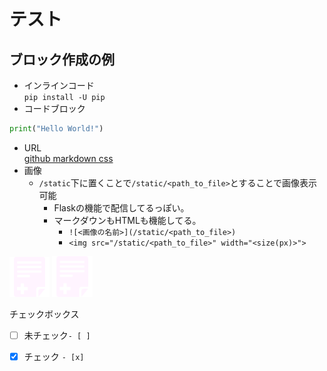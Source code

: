 # テスト
## ブロック作成の例
- インラインコード  
 `pip install -U pip`
- コードブロック
```python
print("Hello World!")
```
- URL  
[github markdown css](https://github.com/sindresorhus/github-markdown-css/tree/main)
- 画像
	- `/static`下に置くことで`/static/<path_to_file>`とすることで画像表示可能
		- Flaskの機能で配信してるっぽい。
		- マークダウンもHTMLも機能してる。
			- `![<画像の名前>](/static/<path_to_file>)`
			- `<img src="/static/<path_to_file>" width="<size(px)>">`

![ファイル追加](/static/images/add_file.png)
<img src="/static/images/add_file.png" width="65">

チェックボックス  
- [ ] 未チェック`- [ ]`
- [x] チェック `- [x]`


